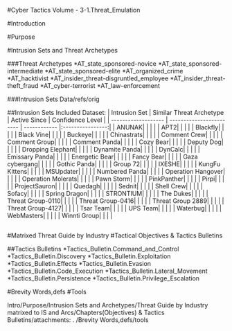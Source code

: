 #Cyber Tactics Volume - 3-1.Threat_Emulation

#Introduction

#Purpose

#Intrusion Sets and Threat Archetypes

###Threat Archetypes
*AT_state_sponsored-novice
*AT_state_sponsored-intermediate
*AT_state_sponsored-elite
*AT_organized_crime
*AT_hacktivist
*AT_insider_threat-disgruntled_employee
*AT_insider_threat-theft_fraud
*AT_cyber-terrorist
*AT_law-enforcement

###Intrusion Sets
Data/refs/orig


##Intrusion Sets Included
Dataset:
| Intrusion Set       | Similar Threat Archetype | Active Since | Confidence Level |
| ------------------- | ------------------------ | ------------ |:----------------:|
| ANUNAK|  |  |  |
| APT2|  |  |  |
| Blackfly|  |  |  |
| Black Vine|  |  |  |
| Buckeye|  |  |  |
| Chinastrats|  |  |  |
| Comment Crew|  |  |  |
| Comment Group|  |  |  |
| Comment Panda|  |  |  |
| Cozy Bear|  |  |  |
| Deputy Dog|  |  |  |
| Dropping Elephant|  |  |  |
| Dynamite Panda|  |  |  |
| DynCalc|  |  |  |
| Emissary Panda|  |  |  |
| Energetic Bear|  |  |  |
| Fancy Bear|  |  |  |
| Gaza cybergang|  |  |  |
| Gothic Panda|  |  |  |
| Group 72|  |  |  |
| IXESHE|  |  |  |
| KungFu Kittens|  |  |  |
| MSUpdater|  |  |  |
| Numbered Panda|  |  |  |
| Operation Hangover|  |  |  |
| Operation Molerats|  |  |  |
| Pawn Storm|  |  |  |
| PinkPanther|  |  |  |
| Pirpi|  |  |  |
| ProjectSauron|  |  |  |
| Quedagh|  |  |  |
| Sednit|  |  |  |
| Shell Crew|  |  |  |
| Sofacy|  |  |  |
| Spring Dragon|  |  |  |
| STRONTIUM|  |  |  |
| The Dukes|  |  |  |
| Threat Group-0110|  |  |  |
| Threat Group-0416|  |  |  |
| Threat Group 2889|  |  |  |
| Threat Group-4127|  |  |  |
| Tsar Team|  |  |  |
| UPS Team|  |  |  |
| Waterbug|  |  |  |
| WebMasters|  |  |  |
| Winnti Group|  |  |  |


##
#Matrixed Threat Guide by Industry
#Tactical Objectives & Tactics Bulletins

##Tactics Bulletins
*Tactics_Bulletin.Command_and_Control
*Tactics_Bulletin.Discovery
*Tactics_Bulletin.Exploitation
*Tactics_Bulletin.Effects
*Tactics_Bulletin.Evasion
*Tactics_Bulletin.Code_Execution
*Tactics_Bulletin.Lateral_Movement
*Tactics_Bulletin.Persistence
*Tactics_Bulletin.Privilege_Escalation

#Brevity Words,defs
#Tools


Intro/Purpose/Intrusion Sets and Archetypes/Threat Guide by Industry matrixed to IS and Arcs/Chapters(Objectives) & Tactics Bulletins/attachments: . /Brevity Words,defs/tools

